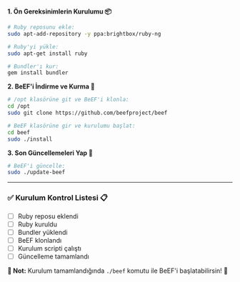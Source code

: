 **1. Ön Gereksinimlerin Kurulumu 📦**
```bash
# Ruby reposunu ekle:
sudo apt-add-repository -y ppa:brightbox/ruby-ng

# Ruby'yi yükle:
sudo apt-get install ruby

# Bundler'ı kur:
gem install bundler
```

**2. BeEF'i İndirme ve Kurma 🚀**
```bash
# /opt klasörüne git ve BeEF'i klonla:
cd /opt
sudo git clone https://github.com/beefproject/beef

# BeEF klasörüne gir ve kurulumu başlat:
cd beef
sudo ./install
```

**3. Son Güncellemeleri Yap 🔄**
```bash
# BeEF'i güncelle:
sudo ./update-beef
```

---

### ✅ Kurulum Kontrol Listesi 📋
- [ ] Ruby reposu eklendi
- [ ] Ruby kuruldu
- [ ] Bundler yüklendi
- [ ] BeEF klonlandı
- [ ] Kurulum scripti çalıştı
- [ ] Güncelleme tamamlandı

**🎯 Not:** Kurulum tamamlandığında `./beef` komutu ile BeEF'i başlatabilirsin! 🚀